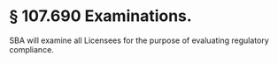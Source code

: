 # § 107.690   Examinations.

SBA will examine all Licensees for the purpose of evaluating regulatory compliance. 




